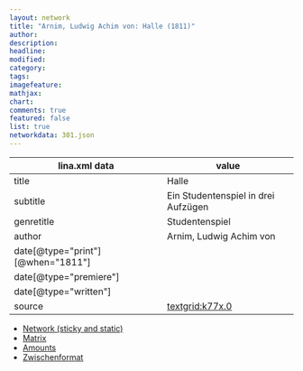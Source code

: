 ```yaml
---
layout: network
title: "Arnim, Ludwig Achim von: Halle (1811)"
author:
description:
headline:
modified:
category:
tags:
imagefeature: 
mathjax: 
chart: 
comments: true
featured: false
list: true
networkdata: 301.json
---
```

lina.xml data  | value
------------- | -------------
title|Halle
subtitle|Ein Studentenspiel in drei Aufzügen
genretitle|Studentenspiel
author|Arnim, Ludwig Achim von
date[@type="print"][@when="1811"]|
date[@type="premiere"]|
date[@type="written"]|
source|[textgrid:k77x.0](https://textgridlab.org/1.0/tgcrud-public/rest/textgrid:k77x.0/data)



* [Network (sticky and static)](/network301)
* [Matrix](/matrix301)
* [Amounts](/amount301)
* [Zwischenformat](/lina301 )

